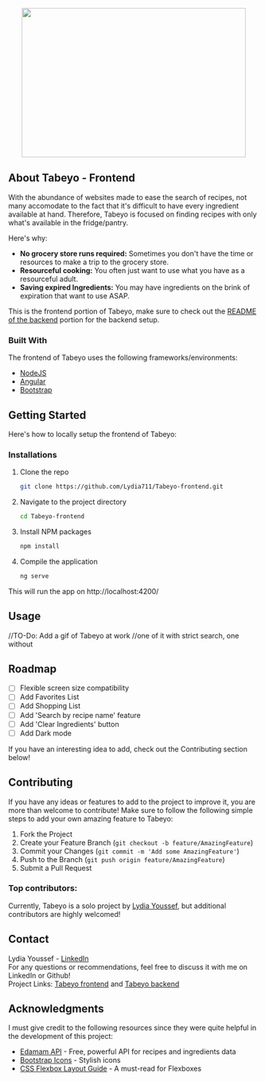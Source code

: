 
<p align="center">
  <img src="https://github.com/Lydia711/Tabeyo-frontend/blob/main/src/assets/images/tabeyoLogo.png" style="width:450px;height:300px;">
</p>

## About Tabeyo - Frontend

With the abundance of websites made to ease the search of recipes, not many accomodate to the fact that it's difficult to have every ingredient available at hand. Therefore, Tabeyo is focused on finding recipes with only what's available in the fridge/pantry.

Here's why:
* **No grocery store runs required:** Sometimes you don't have the time or resources to make a trip to the grocery store.
* **Resourceful cooking:** You often just want to use what you have as a resourceful adult.
* **Saving expired Ingredients:** You may have ingredients on the brink of expiration that want to use ASAP.

This is the frontend portion of Tabeyo, make sure to check out the [README of the backend](https://github.com/Lydia711/Tabeyo-backend) portion for the backend setup.



### Built With

The frontend of Tabeyo uses the following frameworks/environments:

* [NodeJS](https://nodejs.org/en)
* [Angular](https://angular.dev/)
* [Bootstrap](https://getbootstrap.com/)


## Getting Started

Here's how to locally setup the frontend of Tabeyo:

### Installations
1. Clone the repo
   ```sh
   git clone https://github.com/Lydia711/Tabeyo-frontend.git
   ```
2. Navigate to the project directory
   ```sh
   cd Tabeyo-frontend
   ```
3. Install NPM packages
   ```sh
   npm install
   ```
4. Compile the application
   ```sh
   ng serve
   ```
This will run the app on http://localhost:4200/

## Usage


//TO-Do: Add a gif of Tabeyo at work
//one of it with strict search, one without


## Roadmap

- [ ] Flexible screen size compatibility
- [ ] Add Favorites List
- [ ] Add Shopping List
- [ ] Add 'Search by recipe name' feature
- [ ] Add 'Clear Ingredients' button
- [ ] Add Dark mode

If you have an interesting idea to add, check out the Contributing section below!

## Contributing

If you have any ideas or features to add to the project to improve it, you are more than welcome to contribute!
Make sure to follow the following simple steps to add your own amazing feature to Tabeyo:

1. Fork the Project
2. Create your Feature Branch (`git checkout -b feature/AmazingFeature`)
3. Commit your Changes (`git commit -m 'Add some AmazingFeature'`)
4. Push to the Branch (`git push origin feature/AmazingFeature`)
5. Submit a Pull Request

### Top contributors:

Currently, Tabeyo is a solo project by [Lydia Youssef](https://github.com/Lydia711), but additional contributors are highly welcomed!

## Contact

Lydia Youssef - [LinkedIn](https://www.linkedin.com/in/lydia-youssef-4b5831176/)
<br>
For any questions or recommendations, feel free to discuss it with me on LinkedIn or Github!
<br>
Project Links: [Tabeyo frontend](https://github.com/Lydia711/Tabeyo-frontend) and [Tabeyo backend](https://github.com/Lydia711/Tabeyo-backend)


## Acknowledgments

I must give credit to the following resources since they were quite helpful in the development of this project:

* [Edamam API](https://developer.edamam.com/edamam-recipe-api) - Free, powerful API for recipes and ingredients data
* [Bootstrap Icons](https://icons.getbootstrap.com/) - Stylish icons
* [CSS Flexbox Layout Guide](https://css-tricks.com/snippets/css/a-guide-to-flexbox/) - A must-read for Flexboxes

